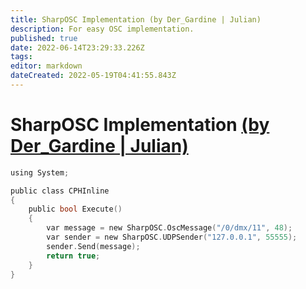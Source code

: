 ```yaml
---
title: SharpOSC Implementation (by Der_Gardine | Julian)
description: For easy OSC implementation.
published: true
date: 2022-06-14T23:29:33.226Z
tags: 
editor: markdown
dateCreated: 2022-05-19T04:41:55.843Z
---
```


# SharpOSC Implementation [(by Der_Gardine | Julian)](https://www.twitch.tv/der_gardine)
```c
using System;

public class CPHInline
{
	public bool Execute()
	{
		var message = new SharpOSC.OscMessage("/0/dmx/11", 48);
		var sender = new SharpOSC.UDPSender("127.0.0.1", 55555);
		sender.Send(message);
		return true;
	}
}
```